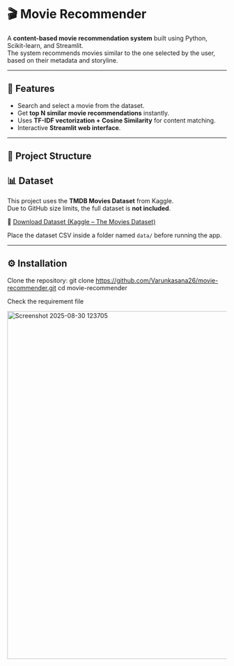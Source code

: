 # 🎬 Movie Recommender

A **content-based movie recommendation system** built using Python, Scikit-learn, and Streamlit.  
The system recommends movies similar to the one selected by the user, based on their metadata and storyline.

---

## 🚀 Features
- Search and select a movie from the dataset.
- Get **top N similar movie recommendations** instantly.
- Uses **TF-IDF vectorization + Cosine Similarity** for content matching.
- Interactive **Streamlit web interface**.

---

## 📂 Project Structure
## 📊 Dataset
This project uses the **TMDB Movies Dataset** from Kaggle.  
Due to GitHub size limits, the full dataset is **not included**.  

🔗 [Download Dataset (Kaggle – The Movies Dataset)](https://www.kaggle.com/datasets/rounakbanik/the-movies-dataset)

Place the dataset CSV inside a folder named `data/` before running the app.

---

## ⚙️ Installation

 Clone the repository:
   git clone https://github.com/Varunkasana26/movie-recommender.git
   cd movie-recommender

Check the requirement file

<img width="1717" height="800" alt="Screenshot 2025-08-30 123705" src="https://github.com/user-attachments/assets/c072958b-712f-4790-a580-e72da9e8ca6c" />

